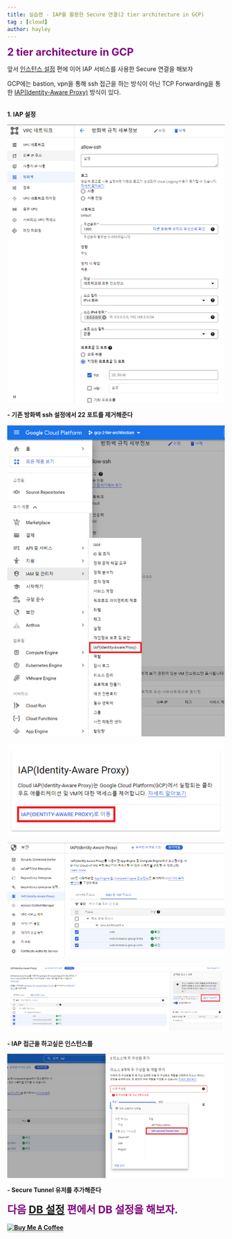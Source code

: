 ```yaml
---
title: 실습편 - IAP를 활용한 Secure 연결(2 tier architecture in GCP)
tag : [cloud]
author: hayley
---
```


<font size="5" color="purple"><b>2 tier architecture in GCP</b></font>
<p> 앞서 <a href="https://hayleyshim.github.io/blog/gcp3">인스턴스 설정</a> 편에 이어 IAP 서비스를 사용한 Secure 연결을 해보자
<p> GCP에는 bastion, vpn을 통해 ssh 접근을 하는 방식이 아닌 TCP Forwarding을 통한 <a href="https://cloud.google.com/iap/docs/using-tcp-forwarding">IAP(Identity-Aware Proxy)</a> 방식이 있다.
<br>
<br>
<p><b>1. IAP 설정
<p><img src="https://github.com/hayleyshim/hayleyshim.github.io/blob/master/assets/images/projects/iap1.PNG?raw=true">
<p>- 기존 방화벽 ssh 설정에서 22 포트를 제거해준다
<br>  
<p><img src="https://github.com/hayleyshim/hayleyshim.github.io/blob/master/assets/images/projects/iap2.PNG?raw=true">
<p><img src="https://github.com/hayleyshim/hayleyshim.github.io/blob/master/assets/images/projects/iap3.PNG?raw=true"> 
<p><img src="https://github.com/hayleyshim/hayleyshim.github.io/blob/master/assets/images/projects/iap4.PNG?raw=true">  
<p><img src="https://github.com/hayleyshim/hayleyshim.github.io/blob/master/assets/images/projects/iap5.PNG?raw=true"> 
<p>- IAP 접근을 하고싶은 인스턴스를 
<br>    
<p><img src="https://github.com/hayleyshim/hayleyshim.github.io/blob/master/assets/images/projects/iap6.PNG?raw=true"> 
<p>- Secure Tunnel 유저를 추가해준다  
<br>  
<br>
<font size="5" color="purple"><b>다음 <a href="https://hayleyshim.github.io/blog/gcp5">DB 설정</a> 편에서 DB 설정을 해보자.</b></font>
<br>
<br>
<a href="https://www.buymeacoffee.com/yhshim17" target="_blank"><img src="https://www.buymeacoffee.com/assets/img/custom_images/orange_img.png" alt="Buy Me A Coffee" style="height: 41px !important;width: 174px !important;box-shadow: 0px 3px 2px 0px rgba(190, 190, 190, 0.5) !important;-webkit-box-shadow: 0px 3px 2px 0px rgba(190, 190, 190, 0.5) !important;" ></a>
